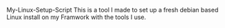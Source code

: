 My-Linux-Setup-Script
This is a tool I made to set up a fresh debian based Linux install on my Framwork with the tools I use.
